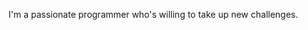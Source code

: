 I'm a passionate programmer who's willing to take up new challenges. 

<!---
praveenwebsite95/praveenwebsite95 is a ✨ special ✨ repository because its `README.md` (this file) appears on your GitHub profile.
You can click the Preview link to take a look at your changes.
--->
